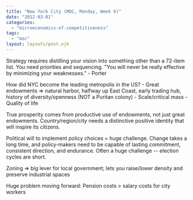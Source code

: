 ```yaml
---
title: "New York City (MOC, Monday, Week 6)"
date: "2012-03-01"
categories: 
  - "microeconomics-of-competitiveness"
tags: 
  - "moc"
layout: layouts/post.njk
---
```


Strategy requires distilling your vision into something other than a 72-item list. You need priorities and sequencing. "You will never be really effective by minimizing your weaknesses." - Porter

How did NYC become the leading metropolis in the US? - Great endowments => natural harbor, halfway up East Coast, early trading hub, history of diversity/openness (NOT a Puritan colony) - Scale/critical mass - Quality of life

True prosperity comes from productive use of endowments, not just great endowments. Country/region/city needs a distinctive positive identity that will inspire its citizens.

Political will to implement policy choices = huge challenge. Change takes a long time, and policy-makers need to be capable of lasting commitment, consistent direction, and endurance. Often a huge challenge -- election cycles are short.

Zoning => big lever for local government; lets you raise/lower density and preserve industrial spaces

Huge problem moving forward: Pension costs > salary costs for city workers
